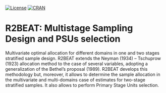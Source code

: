 
<!-- README.md is generated from README.Rmd. Please edit README.Rmd file -->

[![License](http://img.shields.io/badge/license-GPL%20%28%3E=%202%29-brightgreen.svg?style=flat)](http://www.gnu.org/licenses/gpl-3.0.html)
[![CRAN](http://www.r-pkg.org/badges/version/R2BEAT)](https://cran.r-project.org/package=R2BEAT)

# R2BEAT: Multistage Sampling Design and PSUs selection

Multivariate optimal allocation for different domains in one and two
stages stratified sample design. R2BEAT extends the Neyman (1934) –
Tschuprow (1923) allocation method to the case of several variables,
adopting a generalization of the Bethel’s proposal (1989). R2BEAT
develops this methodology but, moreover, it allows to determine the
sample allocation in the multivariate and multi-domains case of
estimates for two-stage stratified samples. It also allows to perform
Primary Stage Units selection.
